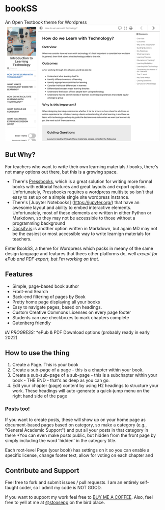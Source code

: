 # bookSS
An Open Textbook theme for Wordpress
![Screenshot of BookSS Theme](screenshot.png)

## But Why?
For teachers who want to write their own learning materials / books, there's not many options out there, but this is a growing space.
* There's [Pressbooks](www.pressbooks.org), which is a great solution for writing more formal books with editorial features and great layouts and export options. Unfortunately, Pressbooks requires a wordpress multisite so isn't that easy to set up on a simple single site wordpress instance.
* There's [Jupyter Notebooks] (https://jupyter.org/) that have an awesome layout and ability to embed interactive elements. Unfortunately, most of these elements are written in either Python or Markdown, so they may not be accessible to those without a programming background
* [Docsify.js](https://docsify.js.org/) is another option written in Markdown, but again MD may not be the easiest or most accessible way to write learnign materials for teachers.

Enter BookSS, a theme for Wordpress which packs in meany of the same design language and features that thees other platforms do, well *except for ePub and PDF export, but I'm working on that.*

## Features
* Simple, page-based book author
* Front-end Search
* Back-end filtering of pages by Book
* Pretty home page displaying all your books
* Easy to navigate pages, based on headings.
* Custom Creative Commons Licenses on every page footer
* Students can use checkboxes to mark chapters complete
* Gutenberg friendly

*IN PROGRESS:*
*ePub & PDF Download options (probably ready in early 2022)

## How to use the thing
1. Create a Page. This is your book
2. Create a sub-page of a page - this is a chapter within your book.
3. Create a sub-sub-page of a sub-page - this is a subchapter within your book - THE END - that's as deep as you can go.
4. Edit your chapter (page) content by using H2 headings to structure your work. These headings will auto-generate a quick-jump menu on the right hand side of the page

### Posts too!
If you want to create posts, these will show up on your home page as document-based pages based on category, so make a category (e.g., "General Academic Support") and put all your posts in that category in there
    *You can even make posts public, but hidden from the front page by simply including the word 'hidden' in the category title.

Each root-level Page (your book) has settings on it so you can enable a specific license, change footer text, allow for voting on each chapter and

## Contribute and Support

Feel free to fork and submit issues / pull requests.
I am an entirely self-taught coder, so I admit my code is NOT GOOD.

If you want to support my work feel free to [BUY ME A COFFEE](https://buymeacoffee.com/stooatwork).
Also, feel free to yell at me at [@stoosepp](https://twitter.com/stoosepp) on the bird place.